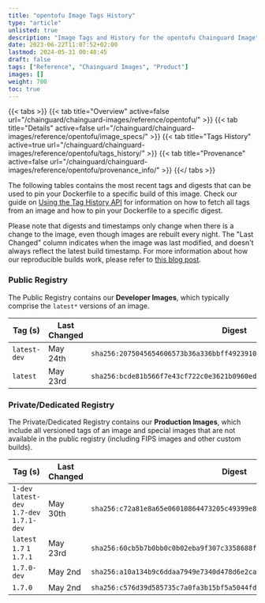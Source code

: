 ```yaml
---
title: "opentofu Image Tags History"
type: "article"
unlisted: true
description: "Image Tags and History for the opentofu Chainguard Image"
date: 2023-06-22T11:07:52+02:00
lastmod: 2024-05-31 00:48:45
draft: false
tags: ["Reference", "Chainguard Images", "Product"]
images: []
weight: 700
toc: true
---
```


{{< tabs >}}
{{< tab title="Overview" active=false url="/chainguard/chainguard-images/reference/opentofu/" >}}
{{< tab title="Details" active=false url="/chainguard/chainguard-images/reference/opentofu/image_specs/" >}}
{{< tab title="Tags History" active=true url="/chainguard/chainguard-images/reference/opentofu/tags_history/" >}}
{{< tab title="Provenance" active=false url="/chainguard/chainguard-images/reference/opentofu/provenance_info/" >}}
{{</ tabs >}}

The following tables contains the most recent tags and digests that can be used to pin your Dockerfile to a specific build of this image. Check our guide on [Using the Tag History API](/chainguard/chainguard-images/using-the-tag-history-api/) for information on how to fetch all tags from an image and how to pin your Dockerfile to a specific digest.

Please note that digests and timestamps only change when there is a change to the image, even though images are rebuilt every night. The "Last Changed" column indicates when the image was last modified, and doesn't always reflect the latest build timestamp. For more information about how our reproducible builds work, please refer to [this blog post](https://www.chainguard.dev/unchained/reproducing-chainguards-reproducible-image-builds).

### Public Registry
The Public Registry contains our **Developer Images**, which typically comprise the `latest*` versions of an image.

| Tag (s)       | Last Changed | Digest                                                                    |
|---------------|--------------|---------------------------------------------------------------------------|
|  `latest-dev` | May 24th     | `sha256:2075045654606573b36a336bbff4923910031284b4f6d43a06cd6f88b6453262` |
|  `latest`     | May 23rd     | `sha256:bcde81b566f7e43cf722c0e3621b0960edab0951c133674f957fc5d345cfb73b` |


### Private/Dedicated Registry
The Private/Dedicated Registry contains our **Production Images**, which include all versioned tags of an image and special images that are not available in the public registry (including FIPS images and other custom builds).

| Tag (s)                                     | Last Changed | Digest                                                                    |
|---------------------------------------------|--------------|---------------------------------------------------------------------------|
|  `1-dev` `latest-dev` `1.7-dev` `1.7.1-dev` | May 30th     | `sha256:c72a81e8a65e06010864473205c49399e8b65997bbf56f2999564ce9d89018ac` |
|  `latest` `1.7` `1` `1.7.1`                 | May 23rd     | `sha256:60cb5b7b0bb0c0b02eba9f307c3358688fc4043f1ff3a8a7053f43d33dafa4dd` |
|  `1.7.0-dev`                                | May 2nd      | `sha256:a10a134b9c6ddaa7949e7340d478d6e2cafe32c1590824115c19c3755328d2a3` |
|  `1.7.0`                                    | May 2nd      | `sha256:c576d39d585735c7a0fa3b15bf5a5044fd028df6b1385b76f7a44d041ae1c9f4` |

